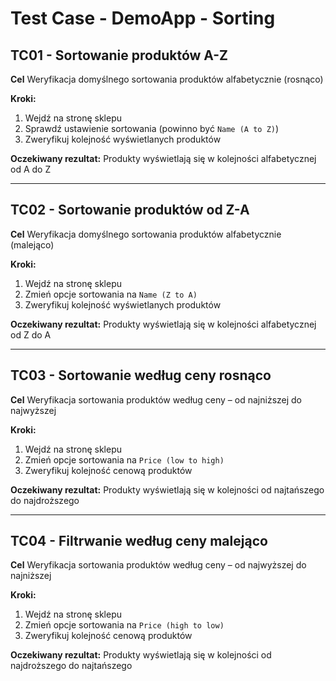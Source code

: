 # Test Case - DemoApp - Sorting

## TC01 - Sortowanie produktów A-Z 
**Cel** Weryfikacja domyślnego sortowania produktów alfabetycznie (rosnąco)

**Kroki:**
1. Wejdź na stronę sklepu
2. Sprawdź ustawienie sortowania (powinno być `Name (A to Z)`)
3. Zweryfikuj kolejność wyświetlanych produktów

**Oczekiwany rezultat:** Produkty wyświetlają się w kolejności alfabetycznej od A do Z

---

## TC02 - Sortowanie produktów od Z-A
**Cel** Weryfikacja domyślnego sortowania produktów alfabetycznie (malejąco)

**Kroki:**
1. Wejdź na stronę sklepu
2. Zmień opcje sortowania na `Name (Z to A)`
3. Zweryfikuj kolejność wyświetlanych produktów

**Oczekiwany rezultat:** Produkty wyświetlają się w kolejności alfabetycznej od Z do A

---

## TC03 - Sortowanie według ceny rosnąco
**Cel** Weryfikacja sortowania produktów według ceny – od najniższej do najwyższej

**Kroki:**
1. Wejdź na stronę sklepu
2. Zmień opcje sortowania na `Price (low to high)`
3. Zweryfikuj kolejność cenową produktów

**Oczekiwany rezultat:** Produkty wyświetlają się w kolejności od najtańszego do najdroższego

---

## TC04 - Filtrwanie według ceny malejąco
**Cel** Weryfikacja sortowania produktów według ceny – od najwyższej do najniższej

**Kroki:**
1. Wejdź na stronę sklepu
2. Zmień opcje sortowania na `Price (high to low)`
3. Zweryfikuj kolejność cenową produktów

**Oczekiwany rezultat:** Produkty wyświetlają się w kolejności od najdroższego do najtańszego